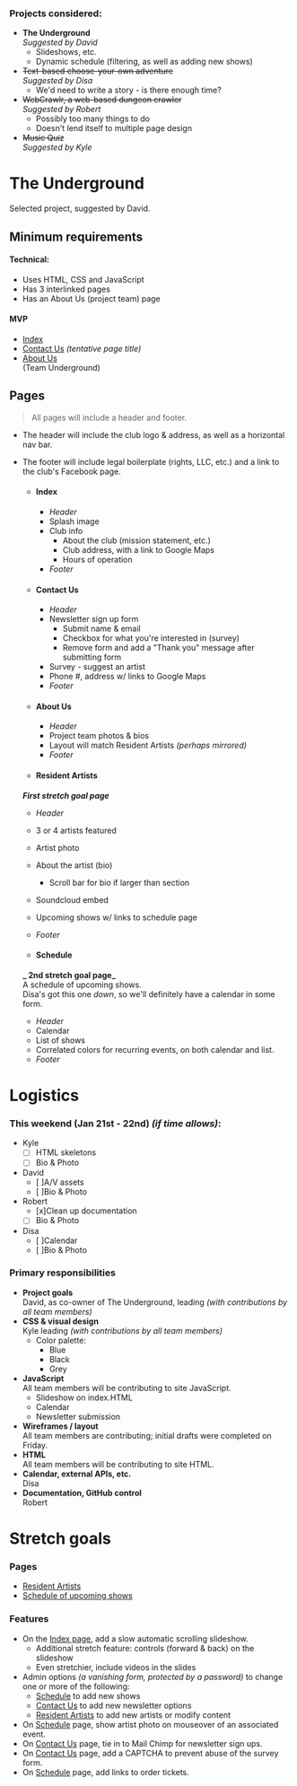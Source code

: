 ### Projects considered:
- **The Underground**  
_Suggested by David_
  - Slideshows, etc.
  - Dynamic schedule (filtering, as well as adding new shows)
- ~~Text-based choose-your-own adventure~~  
_Suggested by Disa_
  - We'd need to write a story - is there enough time?
- ~~WebCrawlr, a web-based dungeon crawler~~  
_Suggested by Robert_
  - Possibly too many things to do
  - Doesn't lend itself to multiple page design
- ~~Music Quiz~~  
_Suggested by Kyle_

# **The Underground**  
Selected project, suggested by David.

## Minimum requirements
#### Technical:
  - Uses HTML, CSS and JavaScript
  - Has 3 interlinked pages
  - Has an About Us (project team) page

#### MVP
  - [Index](#index)
  - [Contact Us](#contact-us) _(tentative page title)_
  - [About Us](#about-us)  
  (Team Underground)

## Pages
> All pages will include a header and footer.  
* The header will include the club logo & address, as well as a horizontal nav bar.  
* The footer will include legal boilerplate (rights, LLC, etc.) and a link to the club's Facebook page.

  - #### Index
    - _Header_
    - Splash image
    - Club info
      - About the club (mission statement, etc.)
      - Club address, with a link to Google Maps
      - Hours of operation
    - _Footer_

  - #### Contact Us
    - _Header_
    - Newsletter sign up form
      - Submit name & email
      - Checkbox for what you're interested in (survey)
      - Remove form and add a "Thank you" message after submitting form
    - Survey - suggest an artist
    - Phone #, address w/ links to Google Maps
    - _Footer_

  - #### About Us
    - _Header_
    - Project team photos & bios
    - Layout will match Resident Artists _(perhaps mirrored)_
    - _Footer_

  - #### Resident Artists
  **_First stretch goal page_**
    - _Header_
    - 3 or 4 artists featured
    - Artist photo
    - About the artist (bio)
      - Scroll bar for bio if larger than section
    - Soundcloud embed
    - Upcoming shows w/ links to schedule page
    - _Footer_

  - #### Schedule
  **_ 2nd stretch goal page_**  
  A schedule of upcoming shows.  
  Disa's got this one _down_, so we'll definitely have a calendar in some form.
    - _Header_
    - Calendar
    - List of shows
    - Correlated colors for recurring events, on both calendar and list.
    - _Footer_

# Logistics

### This weekend (Jan 21st - 22nd) _(if time allows)_:
- Kyle
  - [ ] HTML skeletons
  - [ ] Bio & Photo
- David
  - [ ]A/V assets
  - [ ]Bio & Photo
- Robert
  - [x]Clean up documentation
  - [ ] Bio & Photo
- Disa
  - [ ]Calendar
  - [ ]Bio & Photo

### Primary responsibilities
- **Project goals**  
David, as co-owner of The Underground, leading _(with contributions by all team members)_
- **CSS & visual design**  
Kyle leading _(with contributions by all team members)_  
  * Color palette:
    - Blue
    - Black
    - Grey
- **JavaScript**  
All team members will be contributing to site JavaScript.
  - Slideshow on index.HTML
  - Calendar
  - Newsletter submission
- **Wireframes / layout**  
All team members are contributing; initial drafts were completed on Friday.
- **HTML**  
All team members will be contributing to site HTML.
- **Calendar, external APIs, etc.**  
Disa
- **Documentation, GitHub control**  
Robert

# Stretch goals
### Pages
  - [Resident Artists](#resident-artists)
  - [Schedule of upcoming shows](#schedule)

### Features
- On the [Index page](#index), add a slow automatic scrolling slideshow.
  - Additional stretch feature: controls (forward & back) on the slideshow
  - Even stretchier, include videos in the slides
- Admin options _(a vanishing form, protected by a password)_ to change one or more of the following:
  - [Schedule](#schedule) to add new shows
  - [Contact Us](#contact-us) to add new newsletter options
  - [Resident Artists](#resident-artists) to add new artists or modify content  
- On [Schedule](#schedule) page, show artist photo on mouseover of an associated event.
- On [Contact Us](#contact-us) page, tie in to Mail Chimp for newsletter sign ups.
- On [Contact Us](#contact-us) page, add a CAPTCHA to prevent abuse of the survey form.
- On [Schedule](#schedule) page, add links to order tickets.
